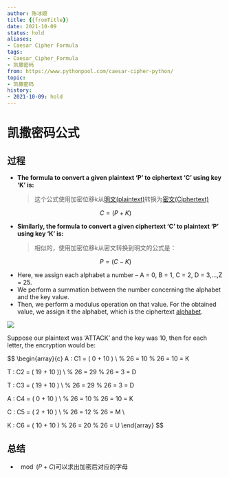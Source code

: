 ```yaml
---
author: 陈冰顺
title: {{fromTitle}}
date: 2021-10-09
status: hold
aliases: 
- Caesar Cipher Formula
tags: 
- Caesar_Cipher_Formula
- 凯撒密码
from: https://www.pythonpool.com/caesar-cipher-python/ 
topic:
- 凯撒密码
history:
- 2021-10-09: hold
---
```



# 凯撒密码公式
## 过程
- **The formula to convert a given plaintext ‘P’ to ciphertext ‘C’ using key ‘K’ is:**
	> 这个公式使用加密位移$k$从[明文(plaintext)](https://zh.wikipedia.org/wiki/%E6%98%8E%E6%96%87)转换为[密文(Ciphertext)](https://en.wikipedia.org/wiki/Ciphertext)

$$ 
C = ( P + K ) % 26 
$$

- **Similarly, the formula to convert a given ciphertext ‘C’ to plaintext ‘P’ using key ‘K’ is:**
	> 相似的，使用加密位移$k$从密文转换到明文的公式是：

$$ 
P = ( C - K ) % 26
$$

- Here, we assign each alphabet a number – A = 0, B = 1, C = 2, D = 3,…,Z = 25. 
- We perform a summation between the number concerning the alphabet and the key value. 
- Then, we perform a modulus operation on that value. For the obtained value, we assign it the alphabet, which is the ciphertext [alphabet](https://www.pythonpool.com/python-alphabet/).

![](https://www.pythonpool.com/wp-content/uploads/2021/05/image-38-1536x768.png)



Suppose our plaintext was ‘ATTACK’ and the key was 10, 
then for each letter, the encryption would be:

$$
\begin{array}{c}
A : C1 = ( 0 + 10 ) \\ % 26 = 10 % 26 = 10 = K 

T : C2 = ( 19 + 10 )) \\ % 26 = 29 % 26 = 3 = D 

T : C3 = ( 19 + 10 ) \\ % 26 = 29 % 26 = 3 = D 

A : C4 = ( 0 + 10 ) \\ % 26 = 10 % 26 = 10 = K 

C : C5 = ( 2 + 10 ) \\ % 26 = 12 % 26 = M \\

K : C6 = ( 10 + 10 ) % 26 = 20 % 26 = U 
\end{array}
$$


## 总结
- $\mod(P+C)$可以求出加密后对应的字母
